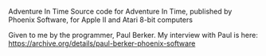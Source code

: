 Adventure In Time
Source code for Adventure In Time, published by Phoenix Software, for Apple II and Atari 8-bit computers

Given to me by the programmer, Paul Berker. My interview with Paul is here: https://archive.org/details/paul-berker-phoenix-software
